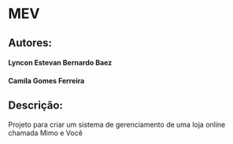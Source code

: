 # MEV

## Autores:
  #### Lyncon Estevan Bernardo Baez
  #### Camila Gomes Ferreira

## Descrição:

Projeto para criar um sistema de gerenciamento de uma loja online chamada Mimo e Você
